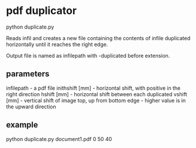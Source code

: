 # pdf duplicator

python duplicate.py <infilepath> <inithshift> <hshift> <vshift>

Reads infil and creates a new file containing the contents of infile duplicated horizontally until it reaches the right edge.

Output file is named as infilepath with -duplicated before extension.

## parameters

infilepath - a pdf file
inithshift [mm] - horizontal shift, with positive in the right direction
hshift [mm] - horizontal shift between each duplicated
vshift [mm] - vertical shift of image top, up from bottom edge - higher value is in the upward direction

## example

python duplicate.py document1.pdf 0 50 40
